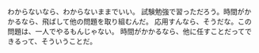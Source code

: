 わからないなら、わからないままでいい。
試験勉強で習っただろう。時間がかかるなら、飛ばして他の問題を取り組むんだ。
応用すんなら、そうだな。この問題は、一人でやるもんじゃない。
時間がかかるなら、他に任すことだってできるって、そういうことだ。